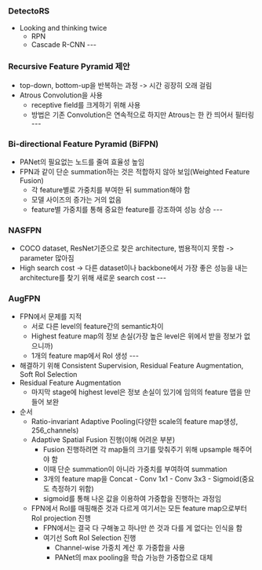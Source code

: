 ### DetectoRS
- Looking and thinking twice
    - RPN
    - Cascade R-CNN
---<br>

### Recursive Feature Pyramid 제안
- top-down, bottom-up을 반복하는 과정 -> 시간 굉장히 오래 걸림
- Atrous Convolution을 사용
    - receptive field를 크게하기 위해 사용
    - 방법은 기존 Convolution은 연속적으로 하지만 Atrous는 한 칸 띄어서 필터링
---<br>

### Bi-directional Feature Pyramid (BiFPN)
- PANet의 필요없는 노드를 줄여 효율성 높임
- FPN과 같이 단순 summation하는 것은 적합하지 않아 보임(Weighted Feature Fusion)
    - 각 feature별로 가중치를 부여한 뒤 summation해야 함
    - 모델 사이즈의 증가는 거의 없음
    - feature별 가중치를 통해 중요한 feature를 강조하여 성능 상승
---<br>

### NASFPN
- COCO dataset, ResNet기준으로 찾은 architecture, 범용적이지 못함 -> parameter 많아짐
- High search cost -> 다른 dataset이나 backbone에서 가장 좋은 성능을 내는 architecture를 찾기 위해 새로운 search cost
---<br>

### AugFPN
- FPN에서 문제를 지적
    - 서로 다른 level의 feature간의 semantic차이
    - Highest feature map의 정보 손실(가장 높은 level은 위에서 받을 정보가 없으니까)
    - 1개의 feature map에서 RoI 생성
--- <br>
- 해결하기 위해 Consistent Supervision, Residual Feature Augmentation, Soft RoI Selection
- Residual Feature Augmentation
    - 마지막 stage에 highest level은 정보 손실이 있기에 임의의 feature 맵을 만들어 보완
- 순서
    - Ratio-invariant Adaptive Pooling(다양한 scale의 feature map생성, 256_channels)
    - Adaptive Spatial Fusion 진행(이해 어려운 부분)
        - Fusion 진행하려면 각 map들의 크기를 맞춰주기 위해 upsample 해주어야 함
        - 이때 단순 summation이 아니라 가중치를 부여하여 summation
        - 3개의 feature map을 Concat - Conv 1x1 - Conv 3x3 - Sigmoid(중요도 측정하기 위함)
        - sigmoid를 통해 나온 값을 이용하여 가중합을 진행하는 과정임
    - FPN에서 RoI를 매핑해준 것과 다르게 여기서는 모든 feature map으로부터 RoI projection 진행
        - FPN에서는 결국 다 구해놓고 하나만 쓴 것과 다를 게 없다는 인식을 함
        - 여기선 Soft RoI Selection 진행
            - Channel-wise 가중치 계산 후 가중합을 사용
            - PANet의 max pooling을 학습 가능한 가중합으로 대체